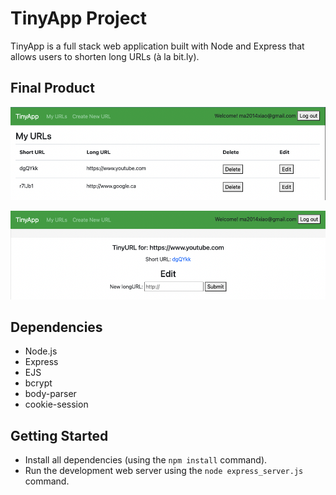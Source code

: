 # TinyApp Project

TinyApp is a full stack web application built with Node and Express that allows users to shorten long URLs (à la bit.ly).

## Final Product

!["screenshot of URLs page"](https://github.com/XiaoMaShawn/tinyapp/blob/8ad7b3f71fab8366612ce5e7a277d55288f80be9/docs/urlspage.png)

!["screenshot of edit page"](https://github.com/XiaoMaShawn/tinyapp/blob/8ad7b3f71fab8366612ce5e7a277d55288f80be9/docs/editpage.png)


## Dependencies

- Node.js
- Express
- EJS
- bcrypt
- body-parser
- cookie-session

## Getting Started

- Install all dependencies (using the `npm install` command).
- Run the development web server using the `node express_server.js` command.
